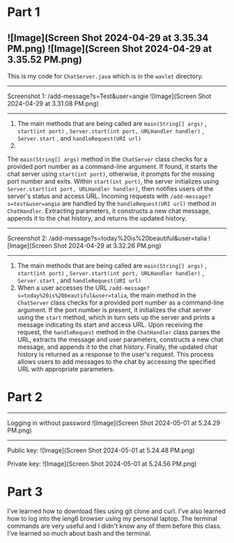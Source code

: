 # Part 1 #
![Image](Screen Shot 2024-04-29 at 3.35.34 PM.png)
![Image](Screen Shot 2024-04-29 at 3.35.52 PM.png)
---

This is my code for `ChatServer.java` which is in the `wavlet` directory.

---
Screenshot 1: /add-message?s=Test&user=angie
![Image](Screen Shot 2024-04-29 at 3.31.08 PM.png)

---
1. The main methods that are being called are `main(String[] args)` , `start(int port)` , `Server.start(int port, URLHandler handler)` , `Server.start` , and `handleRequest(URI url)`
2. 
The `main(String[] args)` method in the `ChatServer` class checks for a provided port number as a command-line argument. If found, it starts the chat server using `start(int port)`, otherwise, it prompts for the missing port number and exits. Within `start(int port)`, the server initializes using `Server.start(int port, URLHandler handler)`, then notifies users of the server's status and access URL. Incoming requests with `/add-message?s=test&user=angie` are handled by the `handleRequest(URI url)` method in `ChatHandler`. Extracting parameters, it constructs a new chat message, appends it to the chat history, and returns the updated history.

---
Screenshot 2: /add-message?s=today%20is%20beautiful&user=talia
![Image](Screen Shot 2024-04-29 at 3.32.26 PM.png)

---
1. The main methods that are being called are `main(String[] args)` , `start(int port)` , `Server.start(int port, URLHandler handler)` , `Server.start` , and `handleRequest(URI url)`
2. When a user accesses the URL `/add-message?s=today%20is%20beautiful&user=talia`, the main method in the `ChatServer` class checks for a provided port number as a command-line argument. If the port number is present, it initializes the chat server using the `start` method, which in turn sets up the server and prints a message indicating its start and access URL. Upon receiving the request, the `handleRequest` method in the `ChatHandler` class parses the URL, extracts the message and user parameters, constructs a new chat message, and appends it to the chat history. Finally, the updated chat history is returned as a response to the user's request. This process allows users to add messages to the chat by accessing the specified URL with appropriate parameters.

# Part 2 #
---
Logging in without password
![Image](Screen Shot 2024-05-01 at 5.24.29 PM.png)

---
Public key:
![Image](Screen Shot 2024-05-01 at 5.24.48 PM.png)

Private key:
![Image](Screen Shot 2024-05-01 at 5.24.56 PM.png)

# Part 3 #
I've learned how to download files using git clone and curl. I've also learned how to log into the ieng6 browser using my personal laptop. The terminal commands are very useful and I didn't know any of them before this class. I've learned so much about bash and the terminal. 


